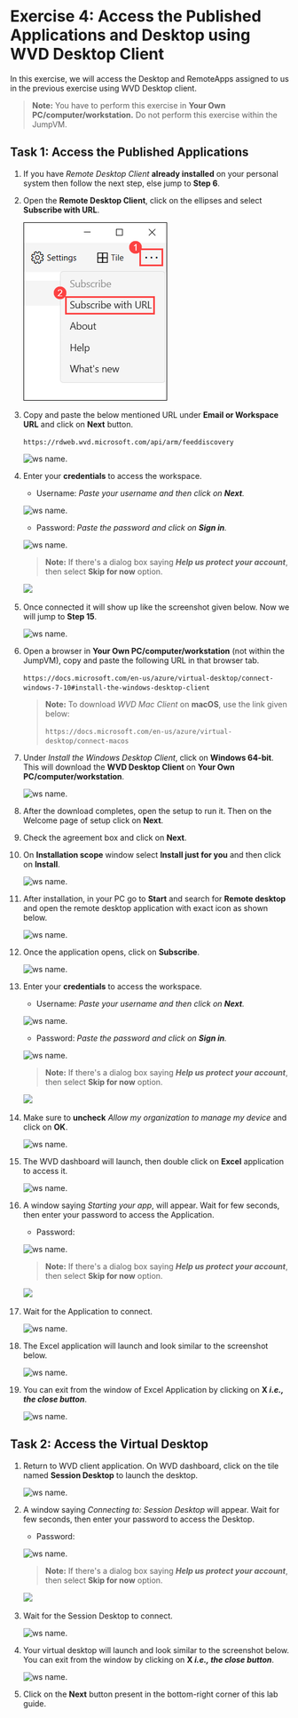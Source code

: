 # Exercise 4: Access the Published Applications and Desktop using WVD Desktop Client

In this exercise, we will access the Desktop and RemoteApps assigned to us in the previous exercise using WVD Desktop client.

> **Note:** You have to perform this exercise in **Your Own PC/computer/workstation.** Do not perform this exercise within the JumpVM.


## **Task 1: Access the Published Applications**

1. If you have *Remote Desktop Client* **already installed** on your personal system then follow the next step, else jump to **Step 6**. 

2. Open the **Remote Desktop Client**, click on the ellipses and select **Subscribe with URL**.

   ![ws name.](media/labinst25.png)

3. Copy and paste the below mentioned URL under **Email or Workspace URL** and click on **Next** button.

   ```https://rdweb.wvd.microsoft.com/api/arm/feeddiscovery```

   ![ws name.](media/labinst23.png)

4. Enter your **credentials** to access the workspace.

   - Username: *Paste your username* **<inject key="AzureAdUserEmail" />** *and then click on **Next**.*
   
   ![ws name.](media/95.png)

   - Password: *Paste the password* **<inject key="AzureAdUserPassword" />** *and click on **Sign in**.*

   ![ws name.](media/96.png)

   >**Note:** If there's a dialog box saying ***Help us protect your account***, then select **Skip for now** option.
 
   ![](media/login.png)

5. Once connected it will show up like the screenshot given below. Now we will jump to **Step 15**.

   ![ws name.](media/labinst24.png)

6. Open a browser in **Your Own PC/computer/workstation** (not within the JumpVM), copy and paste the following URL in that browser tab.

   ```https://docs.microsoft.com/en-us/azure/virtual-desktop/connect-windows-7-10#install-the-windows-desktop-client```

   >**Note:** To download *WVD Mac Client* on **macOS**, use the link given below:
   >
   >```https://docs.microsoft.com/en-us/azure/virtual-desktop/connect-macos```

7. Under *Install the Windows Desktop Client*, click on **Windows 64-bit**. This will download the **WVD Desktop Client** on **Your Own PC/computer/workstation**.
   
   ![ws name.](media/a48.png)
      
8. After the download completes, open the setup to run it. Then on the Welcome page of setup click on **Next**.

9. Check the agreement box and click on **Next**.

10. On **Installation scope** window select **Install just for you** and then click on **Install**.

    ![ws name.](media/wvd41.png)

11. After installation, in your PC go to **Start** and search for **Remote desktop** and open the remote desktop application with exact icon as shown below.

    ![ws name.](media/137.png)
   
12. Once the application opens, click on **Subscribe**.

    ![ws name.](media/a49.png)
  
13. Enter your **credentials** to access the workspace.

    - Username: *Paste your username* **<inject key="AzureAdUserEmail" />** *and then click on **Next**.*
   
    ![ws name.](media/95.png)

    - Password: *Paste the password* **<inject key="AzureAdUserPassword" />** *and click on **Sign in**.*

    ![ws name.](media/96.png)

    >**Note:** If there's a dialog box saying ***Help us protect your account***, then select **Skip for now** option.

    ![](media/login.png)
   
14. Make sure to **uncheck** *Allow my organization to manage my device* and click on **OK**.

    ![ws name.](media/ex4t1s9.png)
   
   
15. The WVD dashboard will launch, then double click on **Excel** application to access it.

    ![ws name.](media/ex4t1s10.png)
   
16. A window saying *Starting your app*, will appear. Wait for few seconds, then enter your password to access the Application.

    - Password: **<inject key="AzureAdUserPassword" />**
   
    ![ws name.](media/ch14.png)

    >**Note:** If there's a dialog box saying ***Help us protect your account***, then select **Skip for now** option.

    ![](media/login.png)

17. Wait for the Application to connect.

    ![ws name.](media/58.png)
   
18. The Excel application will launch and look similar to the screenshot below.

    ![ws name.](media/ch15.png) 
    
19. You can exit from the window of Excel Application by clicking on **X *i.e., the close button***.

    ![ws name.](media/ch16.png)
   
## **Task 2: Access the Virtual Desktop**


1. Return to WVD client application. On WVD dashboard, click on the tile named **Session Desktop** to launch the desktop.

   ![ws name.](media/ex4t2s2.png)
   
2. A window saying *Connecting to: Session Desktop* will appear. Wait for few seconds, then enter your password to access the Desktop.

   - Password: **<inject key="AzureAdUserPassword" />**
   
   ![ws name.](media/ch14.png)
   
   >**Note:** If there's a dialog box saying ***Help us protect your account***, then select **Skip for now** option.
   
   ![](media/login.png)

3. Wait for the Session Desktop to connect.

   ![ws name.](media/ex4t2s4.png)

4. Your virtual desktop will launch and look similar to the screenshot below. You can exit from the window by clicking on **X *i.e., the close button***. 
        
   ![ws name.](media/ex4t2s5.png)   
     
5. Click on the **Next** button present in the bottom-right corner of this lab guide. 

